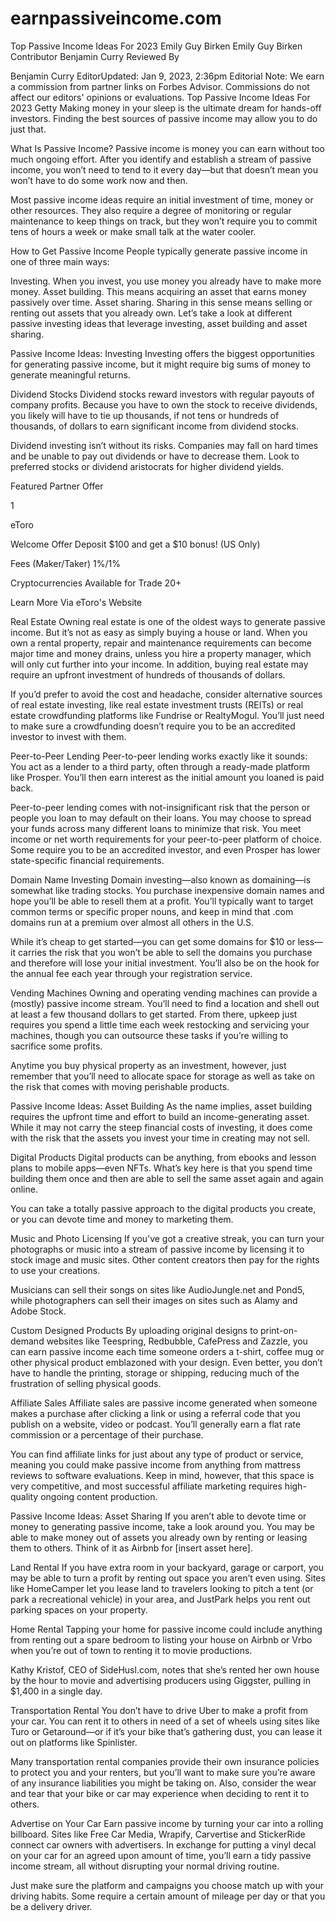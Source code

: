 # earnpassiveincome.com
Top Passive Income Ideas For 2023
Emily Guy Birken
Emily Guy Birken
Contributor
Benjamin Curry
Reviewed By

Benjamin Curry
EditorUpdated: Jan 9, 2023, 2:36pm
Editorial Note: We earn a commission from partner links on Forbes Advisor. Commissions do not affect our editors' opinions or evaluations.
Top Passive Income Ideas For 2023
Getty
Making money in your sleep is the ultimate dream for hands-off investors. Finding the best sources of passive income may allow you to do just that.

What Is Passive Income?
Passive income is money you can earn without too much ongoing effort. After you identify and establish a stream of passive income, you won’t need to tend to it every day—but that doesn’t mean you won’t have to do some work now and then.

Most passive income ideas require an initial investment of time, money or other resources. They also require a degree of monitoring or regular maintenance to keep things on track, but they won’t require you to commit tens of hours a week or make small talk at the water cooler.

How to Get Passive Income
People typically generate passive income in one of three main ways:

Investing. When you invest, you use money you already have to make more money.
Asset building. This means acquiring an asset that earns money passively over time.
Asset sharing. Sharing in this sense means selling or renting out assets that you already own.
Let’s take a look at different passive investing ideas that leverage investing, asset building and asset sharing.

Passive Income Ideas: Investing
Investing offers the biggest opportunities for generating passive income, but it might require big sums of money to generate meaningful returns.

Dividend Stocks
Dividend stocks reward investors with regular payouts of company profits. Because you have to own the stock to receive dividends, you likely will have to tie up thousands, if not tens or hundreds of thousands, of dollars to earn significant income from dividend stocks.

Dividend investing isn’t without its risks. Companies may fall on hard times and be unable to pay out dividends or have to decrease them. Look to preferred stocks or dividend aristocrats for higher dividend yields.

Featured Partner Offer

1

eToro

Welcome Offer
Deposit $100 and get a $10 bonus! (US Only)

Fees (Maker/Taker)
1%/1%

Cryptocurrencies Available for Trade
20+

Learn More
Via eToro's Website

Real Estate
Owning real estate is one of the oldest ways to generate passive income. But it’s not as easy as simply buying a house or land. When you own a rental property, repair and maintenance requirements can become major time and money drains, unless you hire a property manager, which will only cut further into your income. In addition, buying real estate may require an upfront investment of hundreds of thousands of dollars.

If you’d prefer to avoid the cost and headache, consider alternative sources of real estate investing, like real estate investment trusts (REITs) or real estate crowdfunding platforms like Fundrise or RealtyMogul. You’ll just need to make sure a crowdfunding doesn’t require you to be an accredited investor to invest with them.


Peer-to-Peer Lending
Peer-to-peer lending works exactly like it sounds: You act as a lender to a third party, often through a ready-made platform like Prosper. You’ll then earn interest as the initial amount you loaned is paid back.

Peer-to-peer lending comes with not-insignificant risk that the person or people you loan to may default on their loans. You may choose to spread your funds across many different loans to minimize that risk. You meet income or net worth requirements for your peer-to-peer platform of choice. Some require you to be an accredited investor, and even Prosper has lower state-specific financial requirements.

Domain Name Investing
Domain investing—also known as domaining—is somewhat like trading stocks. You purchase inexpensive domain names and hope you’ll be able to resell them at a profit. You’ll typically want to target common terms or specific proper nouns, and keep in mind that .com domains run at a premium over almost all others in the U.S.

While it’s cheap to get started—you can get some domains for $10 or less—it carries the risk that you won’t be able to sell the domains you purchase and therefore will lose your initial investment. You’ll also be on the hook for the annual fee each year through your registration service.

Vending Machines
Owning and operating vending machines can provide a (mostly) passive income stream. You’ll need to find a location and shell out at least a few thousand dollars to get started. From there, upkeep just requires you spend a little time each week restocking and servicing your machines, though you can outsource these tasks if you’re willing to sacrifice some profits.

Anytime you buy physical property as an investment, however, just remember that you’ll need to allocate space for storage as well as take on the risk that comes with moving perishable products.

Passive Income Ideas: Asset Building
As the name implies, asset building requires the upfront time and effort to build an income-generating asset. While it may not carry the steep financial costs of investing, it does come with the risk that the assets you invest your time in creating may not sell.

Digital Products
Digital products can be anything, from ebooks and lesson plans to mobile apps—even NFTs. What’s key here is that you spend time building them once and then are able to sell the same asset again and again online.

You can take a totally passive approach to the digital products you create, or you can devote time and money to marketing them.

Music and Photo Licensing
If you’ve got a creative streak, you can turn your photographs or music into a stream of passive income by licensing it to stock image and music sites. Other content creators then pay for the rights to use your creations.

Musicians can sell their songs on sites like AudioJungle.net and Pond5, while photographers can sell their images on sites such as Alamy and Adobe Stock.

Custom Designed Products
By uploading original designs to print-on-demand websites like Teespring, Redbubble, CafePress and Zazzle, you can earn passive income each time someone orders a t-shirt, coffee mug or other physical product emblazoned with your design. Even better, you don’t have to handle the printing, storage or shipping, reducing much of the frustration of selling physical goods.

Affiliate Sales
Affiliate sales are passive income generated when someone makes a purchase after clicking a link or using a referral code that you publish on a website, video or podcast. You’ll generally earn a flat rate commission or a percentage of their purchase.

You can find affiliate links for just about any type of product or service, meaning you could make passive income from anything from mattress reviews to software evaluations. Keep in mind, however, that this space is very competitive, and most successful affiliate marketing requires high-quality ongoing content production.

Passive Income Ideas: Asset Sharing
If you aren’t able to devote time or money to generating passive income, take a look around you. You may be able to make money out of assets you already own by renting or leasing them to others. Think of it as Airbnb for [insert asset here].

Land Rental
If you have extra room in your backyard, garage or carport, you may be able to turn a profit by renting out space you aren’t even using. Sites like HomeCamper let you lease land to travelers looking to pitch a tent (or park a recreational vehicle) in your area, and JustPark helps you rent out parking spaces on your property.

Home Rental
Tapping your home for passive income could include anything from renting out a spare bedroom to listing your house on Airbnb or Vrbo when you’re out of town to renting it to movie productions.

Kathy Kristof, CEO of SideHusl.com, notes that she’s rented her own house by the hour to movie and advertising producers using Giggster, pulling in $1,400 in a single day.

Transportation Rental
You don’t have to drive Uber to make a profit from your car. You can rent it to others in need of a set of wheels using sites like Turo or Getaround—or if it’s your bike that’s gathering dust, you can lease it out on platforms like Spinlister.

Many transportation rental companies provide their own insurance policies to protect you and your renters, but you’ll want to make sure you’re aware of any insurance liabilities you might be taking on. Also, consider the wear and tear that your bike or car may experience when deciding to rent it to others.

Advertise on Your Car
Earn passive income by turning your car into a rolling billboard. Sites like Free Car Media, Wrapify, Carvertise and StickerRide connect car owners with advertisers. In exchange for putting a vinyl decal on your car for an agreed upon amount of time, you’ll earn a tidy passive income stream, all without disrupting your normal driving routine.

Just make sure the platform and campaigns you choose match up with your driving habits. Some require a certain amount of mileage per day or that you be a delivery driver.
